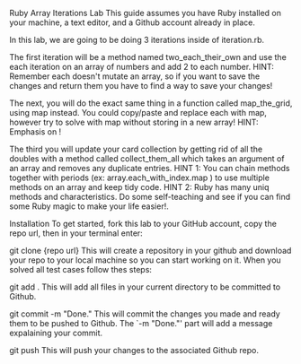 Ruby Array Iterations Lab
This guide assumes you have Ruby installed on your machine, a text editor, and a Github account already in place.

In this lab, we are going to be doing 3 iterations inside of iteration.rb.

The first iteration will be a method named two_each_their_own and use the each iteration on an array of numbers and add 2 to each number. HINT: Remember each doesn't mutate an array, so if you want to save the changes and return them you have to find a way to save your changes!

The next, you will do the exact same thing in a function called map_the_grid, using map instead. You could copy/paste and replace each with map, however try to solve with map without storing in a new array! HINT: Emphasis on !

The third you will update your card collection by getting rid of all the doubles with a method called collect_them_all which takes an argument of an array and removes any duplicate entries. HINT 1: You can chain methods together with periods (ex: array.each_with_index.map ) to use multiple methods on an array and keep tidy code. HINT 2: Ruby has many uniq methods and characteristics. Do some self-teaching and see if you can find some Ruby magic to make your life easier!.

Installation
To get started, fork this lab to your GitHub account, copy the repo url, then in your terminal enter:

git clone {repo url}
This will create a repository in your github and download your repo to your local machine so you can start working on it. When you solved all test cases follow thes steps:

git add .
This will add all files in your current directory to be committed to Github.

git commit -m "Done."
This will commit the changes you made and ready them to be pushed to Github. The `-m "Done."' part will add a message expalaining your commit.

git push
This will push your changes to the associated Github repo.
